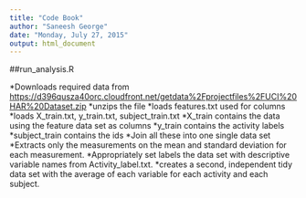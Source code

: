 ```yaml
---
title: "Code Book"
author: "Saneesh George"
date: "Monday, July 27, 2015"
output: html_document
---
```

##run_analysis.R

*Downloads required data from https://d396qusza40orc.cloudfront.net/getdata%2Fprojectfiles%2FUCI%20HAR%20Dataset.zip
*unzips the file
*loads features.txt used for columns
*loads X_train.txt, y_train.txt, subject_train.txt
*X_train contains the data using the feature data set as columns
*y_train contains the activity labels
*subject_train contains the ids
*Join all these into one single data set
*Extracts only the measurements on the mean and standard deviation for each measurement.
*Appropriately set labels the data set with descriptive variable names from Activity_label.txt.
*creates a second, independent tidy data set with the average of each variable for each activity and each subject.